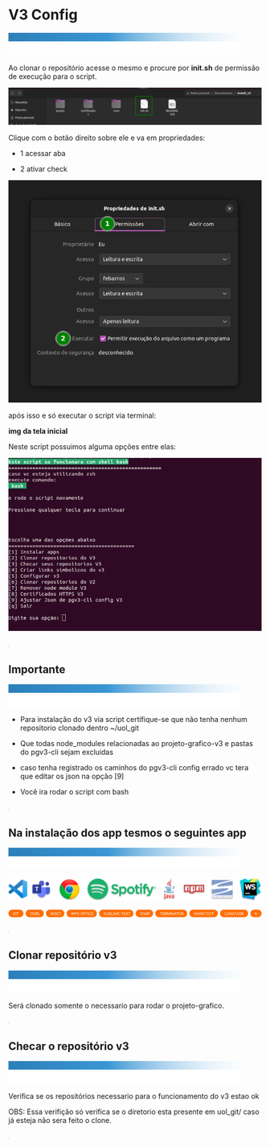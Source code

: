 # V3 Config

![](./assets/img/space.png)

Ao clonar o repositório acesse o mesmo e procure por **init.sh** de permissão de execução para o script.



![](./assets/img/FILE_START.png)



Clique com o botão direito sobre ele e va em propriedades:



- 1 acessar aba

- 2 ativar check



![](./assets/img/ABILITE_SCRIPT.png)



após isso e só executar o script via terminal:



**img da tela inicial**

Neste script possuimos alguma opções entre elas:

![](./assets/img/CLI.png)

![](./assets/img/MARGIN.png)

## Importante

![](./assets/img/space.png)

- Para instalação do v3 via script certifique-se que não tenha
  nenhum repositorio clonado dentro ~/uol_git

- Que todas node_modules relacionadas ao projeto-grafico-v3 e pastas do pgv3-cli sejam excluidas

- caso tenha registrado os caminhos do pgv3-cli config errado 
  vc tera que editar os json na opção [9]

- Você ira rodar o script com bash

![](./assets/img/MARGIN.png)

## Na instalação dos app tesmos o seguintes app

![](./assets/img/space.png)

![](./assets/img/APPS.png)

![](./assets/img/OUTER_APPS.png)

![](./assets/img/MARGIN.png)

## Clonar repositório v3

![](./assets/img/space.png)

Será clonado somente o necessario para rodar o projeto-grafico.

![](./assets/img/MARGIN.png)

## Checar o repositório v3

![](./assets/img/space.png)

Verifica se os repositórios necessario para o funcionamento do v3 estao ok

OBS: Essa verifição só verifica se o diretorio esta presente em uol_git/ caso já esteja não sera feito o clone.

![](./assets/img/MARGIN.png)
